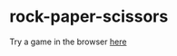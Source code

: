 rock-paper-scissors
===================

Try a game in the browser <a href="http://htmlpreview.github.io/?https://github.com/jenthebest/rock-paper-scissors/blob/master/index.html">here</a>

